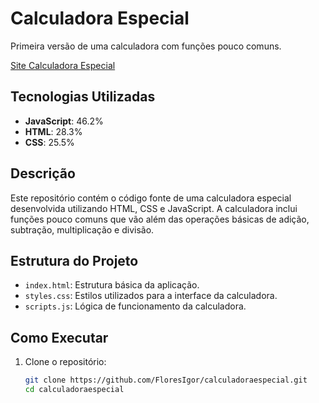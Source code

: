 # Calculadora Especial

Primeira versão de uma calculadora com funções pouco comuns.

<a href="https://floresigor.github.io/calculadoraespecial/" target="_blank"> Site Calculadora Especial</a>

## Tecnologias Utilizadas

- **JavaScript**: 46.2%
- **HTML**: 28.3%
- **CSS**: 25.5%

## Descrição

Este repositório contém o código fonte de uma calculadora especial desenvolvida utilizando HTML, CSS e JavaScript. A calculadora inclui funções pouco comuns que vão além das operações básicas de adição, subtração, multiplicação e divisão.

## Estrutura do Projeto

- `index.html`: Estrutura básica da aplicação.
- `styles.css`: Estilos utilizados para a interface da calculadora.
- `scripts.js`: Lógica de funcionamento da calculadora.

## Como Executar

1. Clone o repositório:
   ```bash
   git clone https://github.com/FloresIgor/calculadoraespecial.git
   cd calculadoraespecial
